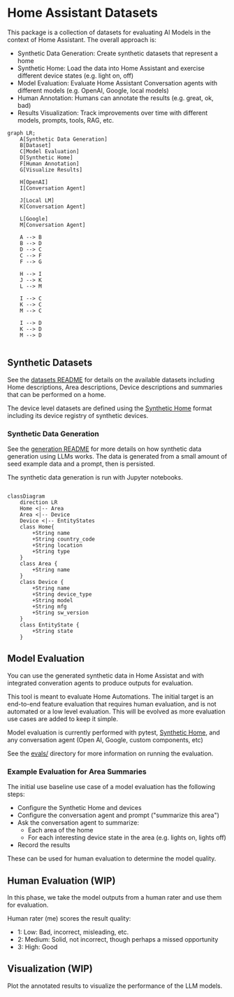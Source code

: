 # Home Assistant Datasets

This package is a collection of datasets for evaluating AI Models in the context
of Home Assistant. The overall approach is:
- Synthetic Data Generation: Create synthetic datasets that represent a home
- Synthetic Home: Load the data into Home Assistant and exercise different device states (e.g. light on, off)
- Model Evaluation: Evaluate Home Assistant Conversation agents with different models (e.g. OpenAI, Google, local models)
- Human Annotation: Humans can annotate the results (e.g. great, ok, bad)
- Results Visualization: Track improvements over time with different models, prompts, tools, RAG, etc.

```mermaid
graph LR;
    A[Synthetic Data Generation]
    B[Dataset]
    C[Model Evaluation]
    D[Synthetic Home]
    F[Human Annotation]
    G[Visualize Results]

    H[OpenAI]
    I[Conversation Agent]

    J[Local LM]
    K[Conversation Agent]

    L[Google]
    M[Conversation Agent]

    A --> B
    B --> D
    D --> C
    C --> F
    F --> G

    H --> I
    J --> K
    L --> M

    I --> C
    K --> C
    M --> C

    I --> D
    K --> D
    M --> D


```

## Synthetic Datasets

See the [datasets README](datasets/README.md) for details on the available
datasets including Home descriptions, Area descriptions, Device descriptions
and summaries that can be performed on a home.

The device level datasets are defined using the [Synthetic Home](https://github.com/allenporter/home-assistant-synthetic-home/)
format including its device registry of synthetic devices.

### Synthetic Data Generation

See the [generation README](generation/README.md) for more details on how synthetic
data generation using LLMs works. The data is generated from a small amount of seed
example data and a prompt, then is persisted.

The synthetic data generation is run with Jupyter notebooks.


```mermaid

classDiagram
    direction LR
    Home <|-- Area
    Area <|-- Device
    Device <|-- EntityStates
    class Home{
        +String name
        +String country_code
        +String location
        +String type
    }
    class Area {
        +String name
    }
    class Device {
        +String name
        +String device_type
        +String model
        +String mfg
        +String sw_version
    }
    class EntityState {
        +String state
    }

```

## Model Evaluation

You can use the generated synthetic data in Home Assistat and with integrated
converation agents to produce outputs for evaluation.

This tool is meant to evaluate Home Automations. The initial target is an
end-to-end feature evaluation that requires human evaluation, and is not
automated or a low level evaluation. This will be evolved as more evaluation
use cases are added to keep it simple.

Model evaluation is currently performed with pytest, [Synthetic Home](https://github.com/allenporter/home-assistant-synthetic-home/), and any conversation agent (Open AI, Google, custom components, etc)

See the [evals/](evals/README.md) directory for more information on running the evaluation.

### Example Evaluation for Area Summaries

The initial use baseline use case of a model evaluation has the following steps:

- Configure the Synthetic Home and devices
- Configure the conversation agent and prompt ("summarize this area")
- Ask the conversation agent to summarize:
  - Each area of the home
  - For each interesting device state in the area (e.g. lights on, lights off)
- Record the results

These can be used for human evaluation to determine the model quality.

## Human Evaluation (WIP)

In this phase, we take the model outputs from a human rater and use them for
evaluation.

Human rater (me) scores the result quality:
  - 1: Low: Bad, incorrect, misleading, etc.
  - 2: Medium: Solid, not incorrect, though perhaps a missed opportunity
  - 3: High: Good


## Visualization (WIP)

Plot the annotated results to visualize the performance of the LLM models.

